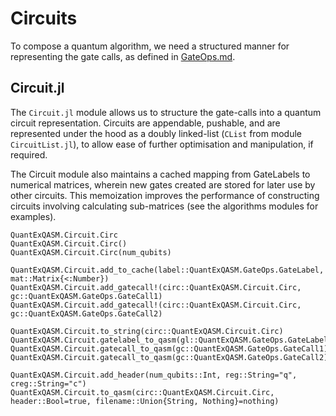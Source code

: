 # Circuits 

To compose a quantum algorithm, we need a structured manner for representing the gate calls, as defined in [GateOps.md](GateOps.md). 

## Circuit.jl
The `Circuit.jl` module allows us to structure the gate-calls into a quantum circuit representation. Circuits are appendable, pushable, and are represented under the hood as a doubly linked-list (`CList` from module `CircuitList.jl`), to allow ease of further optimisation and manipulation, if required.

The Circuit module also maintains a cached mapping from GateLabels to numerical matrices, wherein new gates created are stored for later use by other circuits. This memoization improves the performance of constructing circuits involving calculating sub-matrices (see the algorithms modules for examples).

```@docs
QuantExQASM.Circuit.Circ
QuantExQASM.Circuit.Circ()
QuantExQASM.Circuit.Circ(num_qubits)

QuantExQASM.Circuit.add_to_cache(label::QuantExQASM.GateOps.GateLabel, mat::Matrix{<:Number})
QuantExQASM.Circuit.add_gatecall!(circ::QuantExQASM.Circuit.Circ, gc::QuantExQASM.GateOps.GateCall1)
QuantExQASM.Circuit.add_gatecall!(circ::QuantExQASM.Circuit.Circ, gc::QuantExQASM.GateOps.GateCall2)

QuantExQASM.Circuit.to_string(circ::QuantExQASM.Circuit.Circ)
QuantExQASM.Circuit.gatelabel_to_qasm(gl::QuantExQASM.GateOps.GateLabel)
QuantExQASM.Circuit.gatecall_to_qasm(gc::QuantExQASM.GateOps.GateCall1)
QuantExQASM.Circuit.gatecall_to_qasm(gc::QuantExQASM.GateOps.GateCall2)

QuantExQASM.Circuit.add_header(num_qubits::Int, reg::String="q", creg::String="c")
QuantExQASM.Circuit.to_qasm(circ::QuantExQASM.Circuit.Circ, header::Bool=true, filename::Union{String, Nothing}=nothing)
```